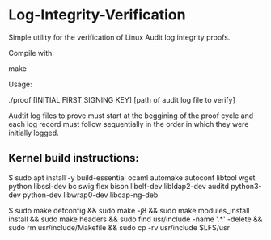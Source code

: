 # Log-Integrity-Verification

Simple utility for the verification of Linux Audit log integrity proofs.

Compile with:
  
   make

Usage:
  
  ./proof [INITIAL FIRST SIGNING KEY] [path of audit log file to verify]

Audtit log files to prove must start at the beggining of the proof cycle and each log record must follow sequentially in the order in which they were initially logged.

## Kernel build instructions:

$ sudo apt install -y build-essential ocaml automake autoconf libtool wget python libssl-dev bc swig flex bison libelf-dev libldap2-dev auditd python3-dev python-dev libwrap0-dev libcap-ng-deb

$ sudo make defconfig && sudo make -j8 && sudo make modules_install install && sudo make headers && sudo find usr/include -name '.*' -delete && sudo rm usr/include/Makefile && sudo cp -rv usr/include $LFS/usr

